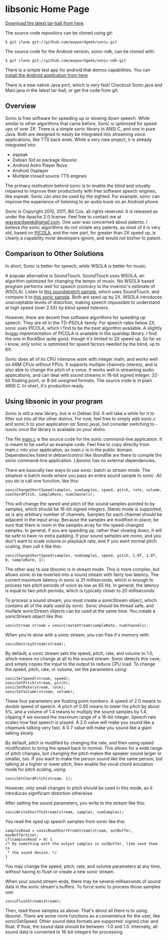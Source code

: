 # libsonic Home Page

[Download the latest tar-ball from here](download).

The source code repository can be cloned using git:

    $ git clone git://github.com/waywardgeek/sonic.git

The source code for the Android version, sonic-ndk, can be cloned with:

    $ git clone git://github.com/waywardgeek/sonic-ndk.git

There is a simple test app for android that demos capabilities.  You can
[install the Android application from here](Sonic-NDK.apk)

There is a new native Java port, which is very fast!  Checkout Sonic.java and
Main.java in the latest tar-ball, or get the code from git.

## Overview

Sonic is free software for speeding up or slowing down speech.  While similar to
other algorithms that came before, Sonic is optimized for speed ups of over 2X.
There is a simple sonic library in ANSI C, and one in pure Java.  Both are
designed to easily be integrated into streaming voice applications, like TTS
back ends.  While a very new project, it is already integrated into:

- espeak
- Debian Sid as package libsonic
- Android Astro Player Nova
- Android Osplayer
- Multiple closed source TTS engines

The primary motivation behind sonic is to enable the blind and visually impaired
to improve their productivity with free software speech engines, like espeak.
Sonic can also be used by the sighted.  For example, sonic can improve the
experience of listening to an audio book on an Android phone.

Sonic is Copyright 2010, 2011, Bill Cox, all rights reserved.  It is released
as under the Apache 2.0 license.  Feel free to contact me at
<waywardgeek@gmail.com>.  One user was concerned about patents.  I believe the
sonic algorithms do not violate any patents, as most of it is very old, based
on [PICOLA](https://web.archive.org/web/20120731100136/http://keizai.yokkaichi-u.ac.jp/~ikeda/research/picola.html), and
the new part, for greater than 2X speed up, is clearly a capability most
developers ignore, and would not bother to patent.

## Comparison to Other Solutions

In short, Sonic is better for speech, while WSOLA is better for music.

A popular alternative is SoundTouch.  SoundTouch uses WSOLA, an algorithm
optimized for changing the tempo of music.  No WSOLA based program performs well
for speech (contrary to the inventor's estimate of WSOLA).  Listen to [this
soundstretch sample](soundstretch.wav), which uses SoundTouch, and compare
it to [this sonic sample](sonic.wav).  Both are sped up by 2X.  WSOLA
introduces unacceptable levels of distortion, making speech impossible to
understand at high speed (over 2.5X) by blind speed listeners.

However, there are decent free software algorithms for speeding up speech.  They
are all in the TD-PSOLA family.  For speech rates below 2X, sonic uses PICOLA,
which I find to be the best algorithm available.  A slightly buggy
implementation of PICOLA is available in the spandsp library.  I find the one in
RockBox quite good, though it's limited to 2X speed up.  So far as I know, only
sonic is optimized for speed factors needed by the blind, up to 6X.

Sonic does all of its CPU intensive work with integer math, and works well on
ARM CPUs without FPUs.  It supports multiple channels (stereo), and is also able
to change the pitch of a voice.  It works well in streaming audio applications,
and can deal with sound streams in 16-bit signed integer, 32-bit floating point,
or 8-bit unsigned formats.  The source code is in plain ANSI C.  In short, it's
production ready.

## Using libsonic in your program

Sonic is still a new library, but is in Debian Sid.  It will take a while
for it to filter out into all the other distros.  For now, feel free to simply
add sonic.c and sonic.h to your application (or Sonic.java), but consider
switching to -lsonic once the library is available on your distro.

The file [main.c](main.c) is the source code for the sonic command-line application.  It
is meant to be useful as example code.  Feel free to copy directly from main.c
into your application, as main.c is in the public domain.  Dependencies listed
in debian/control like libsndfile are there to compile the sonic command-line
application.  Libsonic has no external dependencies.

There are basically two ways to use sonic: batch or stream mode.  The simplest
is batch mode where you pass an entire sound sample to sonic.  All you do is
call one function, like this:

    sonicChangeShortSpeed(samples, numSamples, speed, pitch, rate, volume, useChordPitch, sampleRate, numChannels);

This will change the speed and pitch of the sound samples pointed to by samples,
which should be 16-bit signed integers.  Stereo mode is supported, as
is any arbitrary number of channels.  Samples for each channel should be
adjacent in the input array.  Because the samples are modified in-place, be sure
that there is room in the samples array for the speed-changed samples.  In
general, if you are speeding up, rather than slowing down, it will be safe to
have no extra padding.  If your sound samples are mono, and you don't want to
scale volume or playback rate, and if you want normal pitch scaling, then call
it like this:

    sonicChangeShortSpeed(samples, numSamples, speed, pitch, 1.0f, 1.0f, 0, sampleRate, 1);

The other way to use libsonic is in stream mode.  This is more complex, but
allows sonic to be inserted into a sound stream with fairly low latency.  The
current maximum latency in sonic is 31 milliseconds, which is enough to process
two pitch periods of voice as low as 65 Hz.  In general, the latency is equal to
two pitch periods, which is typically closer to 20 milliseconds.

To process a sound stream, you must create a sonicStream object, which contains
all of the state used by sonic.  Sonic should be thread safe, and multiple
sonicStream objects can be used at the same time.  You create a sonicStream
object like this:

    sonicStream stream = sonicCreateStream(sampleRate, numChannels);

When you're done with a sonic stream, you can free it's memory with:

    sonicDestroyStream(stream);

By default, a sonic stream sets the speed, pitch, rate, and volume to 1.0, which means
no change at all to the sound stream.  Sonic detects this case, and simply
copies the input to the output to reduce CPU load.  To change the speed, pitch,
rate, or volume, set the parameters using:

    sonicSetSpeed(stream, speed);
    sonicSetPitch(stream, pitch);
    sonicSetRate(stream, rate);
    sonicSetVolume(stream, volume);

These four parameters are floating point numbers.  A speed of 2.0 means to
double speed of speech.  A pitch of 0.95 means to lower the pitch by about 5%,
and a volume of 1.4 means to multiply the sound samples by 1.4, clipping if we
exceed the maximum range of a 16-bit integer.  Speech rate scales how fast
speech is played.  A 2.0 value will make you sound like a chipmunk talking very
fast.  A 0.7 value will make you sound like a giant talking slowly.

By default, pitch is modified by changing the rate, and then using speed
modification to bring the speed back to normal.  This allows for a wide range of
pitch changes, but changing the pitch makes the speaker sound larger or smaller,
too.  If you want to make the person sound like the same person, but talking at
a higher or lower pitch, then enable the vocal chord emulation mode for pitch
scaling, using:

    sonicSetChordPitch(stream, 1);

However, only small changes to pitch should be used in this mode, as it
introduces significant distortion otherwise.

After setting the sound parameters, you write to the stream like this:

    sonicWriteShortToStream(stream, samples, numSamples);

You read the sped up speech samples from sonic like this:

    samplesRead = sonicReadShortFromStream(stream, outBuffer, maxBufferSize);
    if(samplesRead > 0) {
	/* Do something with the output samples in outBuffer, like send them to
	 * the sound device. */
    }

You may change the speed, pitch, rate, and volume parameters at any time, without
having to flush or create a new sonic stream.

When your sound stream ends, there may be several milliseconds of sound data in
the sonic stream's buffers.  To force sonic to process those samples use:

    sonicFlushStream(stream);

Then, read those samples as above.  That's about all there is to using libsonic.
There are some more functions as a convenience for the user, like
sonicGetSpeed.  Other sound data formats are supported: signed char and float.
If float, the sound data should be between -1.0 and 1.0.  Internally, all sound
data is converted to 16-bit integers for processing.
